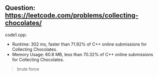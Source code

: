 ## Question: https://leetcode.com/problems/collecting-chocolates/

code1.cpp:
* Runtime: 302 ms, faster than 71.92% of C++ online submissions for Collecting Chocolates.
* Memory Usage: 60.8 MB, less than 70.32% of C++ online submissions for Collecting Chocolates.
> brute force